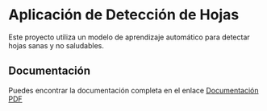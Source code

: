 # Aplicación de Detección de Hojas
Este proyecto utiliza un modelo de aprendizaje automático para detectar hojas sanas y no saludables.

## Documentación
Puedes encontrar la documentación completa en el enlace [Documentación PDF](docs/Aplicacion%20Detecci%C3%B3n%20Hojas%20Sanas%20y%20No%20Saludables.pdf)

